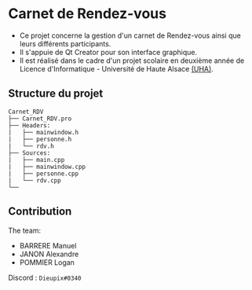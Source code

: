 # Carnet de Rendez-vous

- Ce projet concerne la gestion d'un carnet de Rendez-vous ainsi que leurs différents participants.
- Il s'appuie de Qt Creator pour son interface graphique.
- Il est réalisé dans le cadre d'un projet scolaire en deuxième année de Licence d'Informatique - Université de Haute Alsace [(UHA)](www.uha.fr).

## Structure du projet

```
Carnet_RDV
├── Carnet_RDV.pro
├── Headers:
|   ├── mainwindow.h
|   ├── personne.h
|   └── rdv.h
├── Sources:
|   ├── main.cpp
|   ├── mainwindow.cpp
|   ├── personne.cpp
|   └── rdv.cpp
└──
```

## Contribution

The team:
- BARRERE Manuel
- JANON Alexandre
- POMMIER Logan

Discord : `Dieupix#0340`